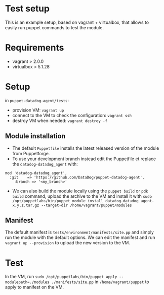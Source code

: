 # Test setup

This is an example setup, based on vagrant + virtualbox, that allows to easily run puppet commands to test the module.

# Requirements

- vagrant > 2.0.0
- virtualbox > 5.1.28

# Setup

in `puppet-datadog-agent/tests`:

- provision VM: `vagrant up`
- connect to the VM to check the configuration: `vagrant ssh`
- destroy VM when needed: `vagrant destroy -f`

## Module installation

- The default `Puppetfile` installs the latest released version of the module from Puppetforge.
- To use your development branch instead edit the Puppetfile et replace the `datadog-datadog_agent` with:
```
mod 'datadog-datadog_agent',
  :git    => 'https://github.com/DataDog/puppet-datadog-agent',
    :branch => '<my_branch>'
```

- We can also build the module locally using the `puppet build` or `pdk build` command, upload the archive to the VM and install it with `sudo /opt/puppetlabs/bin/puppet module install datadog-datadog_agent-x.y.z.tar.gz --target-dir /home/vagrant/puppet/modules`


## Manifest

The default manifest is `tests/environment/manifests/site.pp` and simply run the module with the default options.
We can edit the manifest and run `vagrant up --provision` to upload the new version to the VM.

# Test

In the VM, run `sudo /opt/puppetlabs/bin/puppet apply --modulepath=./modules ./manifests/site.pp` in `/home/vagrant/puppet` to apply to manifest on the VM.
